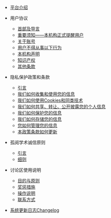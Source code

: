 - [平台介绍](README.md)

- 用户协议

  - [首部及导言](agreement/guide.md)
  - [重要须知——本机构正式提醒用户](agreement/notice.md)
  - [关于账号](agreement/account.md)
  - [用户不得从事以下行为](agreement/activity.md)
  - [本机构声明](agreement/announcement.md)
  - [知识产权](agreement/ip.md)
  - [其他条款](agreement/others.md)

- 隐私保护政策和条款

  - [引言](privacy/guide.md)
  - [我们如何收集和使用您的信息](privacy/collecting.md)
  - [我们如何使用Cookies和同类技术](privacy/cookies.md)
  - [我们如何共享、转让、公开披露您的个人信息](privacy/sharing.md)
  - [我们如何保护您的信息](privacy/protecting.md)
  - [我们如何存储您的信息](privacy/storage.md)
  - [您如何管理您的信息](privacy/managing.md)
  - [本政策条款如何更新](privacy/updating.md)

- 孤阅学术诚信原则

  - [引言](academicIntegrity/ac-guide.md)
  - [细则](academicIntegrity/ac-usage.md)

- 讨论区使用说明

  - [目的与原则](discussion/policy.md)
  - [奖惩措施](discussion/measure.md)
  - [操作说明](discussion/guiding.md)
  - [联系方式](discussion/contact.md)

- [系统更新日志Changelog](changelog.md)